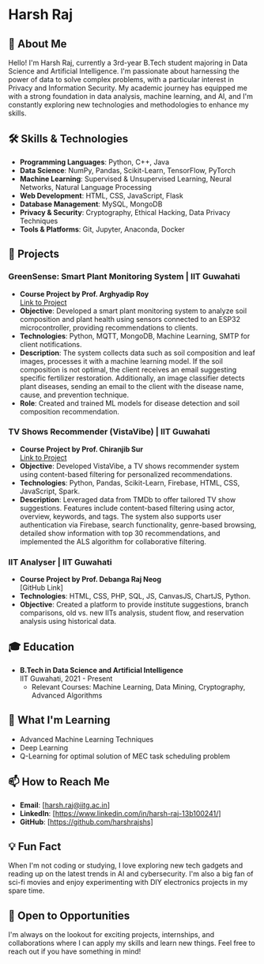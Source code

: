 # Harsh Raj

## 👋 About Me

Hello! I'm Harsh Raj, currently a 3rd-year B.Tech student majoring in Data Science and Artificial Intelligence. I'm passionate about harnessing the power of data to solve complex problems, with a particular interest in Privacy and Information Security. My academic journey has equipped me with a strong foundation in data analysis, machine learning, and AI, and I'm constantly exploring new technologies and methodologies to enhance my skills.

## 🛠 Skills & Technologies

- **Programming Languages**: Python, C++, Java
- **Data Science**: NumPy, Pandas, Scikit-Learn, TensorFlow, PyTorch
- **Machine Learning**: Supervised & Unsupervised Learning, Neural Networks, Natural Language Processing
- **Web Development**: HTML, CSS, JavaScript, Flask
- **Database Management**: MySQL, MongoDB
- **Privacy & Security**: Cryptography, Ethical Hacking, Data Privacy Techniques
- **Tools & Platforms**: Git, Jupyter, Anaconda, Docker

## 🚀 Projects

### GreenSense: Smart Plant Monitoring System | IIT Guwahati
- **Course Project by Prof. Arghyadip Roy**  
  [Link to Project](https://shorturl.at/iZQn9)
- **Objective**: Developed a smart plant monitoring system to analyze soil composition and plant health using sensors connected to an ESP32 microcontroller, providing recommendations to clients.
- **Technologies**: Python, MQTT, MongoDB, Machine Learning, SMTP for client notifications.
- **Description**: The system collects data such as soil composition and leaf images, processes it with a machine learning model. If the soil composition is not optimal, the client receives an email suggesting specific fertilizer restoration. Additionally, an image classifier detects plant diseases, sending an email to the client with the disease name, cause, and prevention technique.
- **Role**: Created and trained ML models for disease detection and soil composition recommendation.

### TV Shows Recommender (VistaVibe) | IIT Guwahati
- **Course Project by Prof. Chiranjib Sur**  
  [Link to Project](https://shorturl.at/DwYry)
- **Objective**: Developed VistaVibe, a TV shows recommender system using content-based filtering for personalized recommendations.
- **Technologies**: Python, Pandas, Scikit-Learn, Firebase, HTML, CSS, JavaScript, Spark.
- **Description**: Leveraged data from TMDb to offer tailored TV show suggestions. Features include content-based filtering using actor, overview, keywords, and tags. The system also supports user authentication via Firebase, search functionality, genre-based browsing, detailed show information with top 30 recommendations, and implemented the ALS algorithm for collaborative filtering.

### IIT Analyser | IIT Guwahati
- **Course Project by Prof. Debanga Raj Neog**  
  [GitHub Link]
- **Technologies**: HTML, CSS, PHP, SQL, JS, CanvasJS, ChartJS, Python.
- **Objective**: Created a platform to provide institute suggestions, branch comparisons, old vs. new IITs analysis, student flow, and reservation analysis using historical data.

## 🎓 Education

- **B.Tech in Data Science and Artificial Intelligence**  
  IIT Guwahati, 2021 - Present  
  - Relevant Courses: Machine Learning, Data Mining, Cryptography, Advanced Algorithms

## 🌱 What I'm Learning

- Advanced Machine Learning Techniques
- Deep Learning
- Q-Learning for optimal solution of MEC task scheduling problem

## 📫 How to Reach Me

- **Email**: [harsh.raj@iitg.ac.in]
- **LinkedIn**: [https://www.linkedin.com/in/harsh-raj-13b100241/]
- **GitHub**: [https://github.com/harshrajshs]

## 💡 Fun Fact

When I'm not coding or studying, I love exploring new tech gadgets and reading up on the latest trends in AI and cybersecurity. I'm also a big fan of sci-fi movies and enjoy experimenting with DIY electronics projects in my spare time.

## 🤝 Open to Opportunities

I'm always on the lookout for exciting projects, internships, and collaborations where I can apply my skills and learn new things. Feel free to reach out if you have something in mind!
